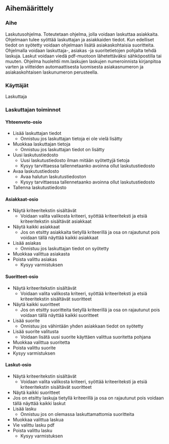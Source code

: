 ## Aihemäärittely
### Aihe
Laskutusohjelma. Toteutetaan ohjelma, jolla voidaan laskuttaa asiakkaita. Ohjelmaan tulee syöttää laskuttajan ja asiakkaiden tiedot. Kun edelliset tiedot on syötetty voidaan ohjelmaan lisätä asiakaskohtaisia suoritteita. Ohjelmalla voidaan laskuttaja-, asiakas -ja suoritetietojen pohjalta tehdä laskuja. Laskut voidaan viedä pdf-muotoon lähetettäväksi sähköpostilla tai muuten. Ohjelma huolehtii mm.laskujen laskujen numeroinnista kirjanpitoa varten ja viitteiden automaattisesta luomisesta asiakasnumeron ja asiakaskohtaisen laskunumeron perusteella.

### Käyttäjät
Laskuttaja

### Laskuttajan toiminnot
#### Yhteenveto-osio
- Lisää laskuttajan tiedot
  - Onnistuu jos laskuttajan tietoja ei ole vielä lisätty
- Muokkaa laskuttajan tietoja
  - Onnistuu jos laskuttajan tiedot on lisätty
- Uusi laskutustiedosto
  - Uusi laskutustiedosto ilman mitään syötettyjä tietoja
  - Kysyy tarvittaessa tallennetaanko avoinna ollut laskutustiedosto
- Avaa laskutustiedosto
  - Avaa halutun laskutustiedoston
  - Kysyy tarvittaessa tallennetaanko avoinna ollut laskutustiedosto
- Tallenna laskutustiedosto

#### Asiakkaat-osio
- Näytä kriteeritekstin sisältävät
  - Voidaan valita valikosta kriteeri, syöttää kriteeriteksti ja etsiä kriteeritekstin sisältävät asiakkaat
- Näytä kaikki asiakkaat
  - Jos on etsitty asiakkaita tietyllä kriteerillä ja osa on rajautunut pois voidaan tällä näyttää kaikki asiakkaat
- Lisää asiakas
  - Onnistuu jos laskuttajan tiedot on syötetty
- Muokkaa valittua asiakasta
- Poista valittu asiakas
  - Kysyy varmistuksen

#### Suoritteet-osio
- Näytä kriteeritekstin sisältävät
  - Voidaan valita valikosta kriteeri, syöttää kriteeriteksti ja etsiä kriteeritekstin sisältävät suoritteet
- Näytä kaikki suoritteet
  - Jos	on etsitty suoritteita tietyllä kriteerillä ja osa on rajautunut pois voidaan tällä näyttää kaikki suoritteet
- Lisää suorite
  - Onnistuu jos vähintään yhden asiakkaan tiedot on syötetty
- Lisää suorite valitusta
  - Voidaan lisätä uusi suorite käyttäen valittua suoritetta pohjana
- Muokkaa valittua suoritetta
- Poista valittu suorite
 - Kysyy varmistuksen

#### Laskut-osio
- Näytä kriteeritekstin sisältävät
  - Voidaan valita valikosta kriteeri, syöttää kriteeriteksti ja etsiä kriteeritekstin sisältävät suoritteet
- Näytä kaikki suoritteet
 - Jos on etsitty laskuja tietyllä kriteerillä ja osa on rajautunut pois voidaan tällä näyttää kaikki laskut
- Lisää lasku
  - Onnistuu jos on olemassa laskuttamattomia suoritteita
- Muokkaa valittua laskua
- Vie valittu lasku pdf
- Poista valittu lasku
  - Kysyy varmistuksen